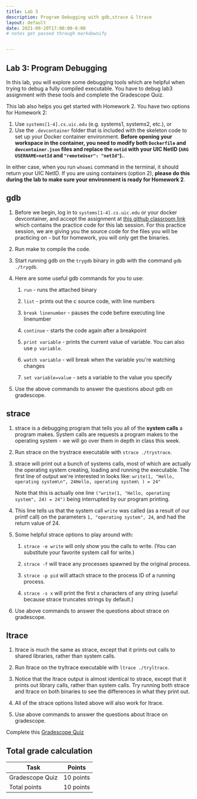 ```yaml
---
title: Lab 3
description: Program Debugging with gdb,strace & ltrace
layout: default
date: 2021-09-20T17:00:00-6:00
# notes get passed through markdownify


---
```


## Lab 3: Program Debugging

In this lab, you will explore some debugging tools which are helpful when trying to debug a fully compiled executable. You have to debug lab3 assignment with these tools and complete the Gradescope Quiz.

This lab also helps you get started with Homework 2. You have two options for Homework 2:

1. Use `systems[1-4].cs.uic.edu` (e.g. systems1, systems2, etc.), or
2. Use the `.devcontainer` folder that is included with the skeleton code to set up your Docker container environment. **Before opening your workspace in the container, you need to modify both `Dockerfile` and `devcontainer.json` files and replace the `netid` with your UIC NetID (`ARG USERNAME=netId` and `"remoteUser": "netId"`).**. 

In either case, when you run `whoami` command in the terminal, it should return your UIC NetID. If you are using containers (option 2), **please do this during the lab to make sure your environment is ready for Homework 2**.

## gdb

1.  Before we begin, log in to `systems[1-4].cs.uic.edu` or your docker devcontainer, and accept the assignment at [this github classroom link](https://classroom.github.com/a/OboRfTnp) which contains the practice code for this lab session. For this practice session, we are giving you the source code for the files you will be practicing on - but for homework, you will only get the binaries.

2.  Run make to compile the code.

3.  Start running gdb on the `trygdb` binary in gdb with the command
    `gdb ./trygdb`.

4.  Here are some useful gdb commands for you to use:

    1.  `run` - runs the attached binary

    2.  `list` - prints out the c source code, with line numbers

    3.  `break linenumber` - pauses the code before executing line
        linenumber

    4.  `continue` - starts the code again after a breakpoint

    5.  `print variable` - prints the current value of variable. You can also use `p variable`.

    6.  `watch variable` - will break when the variable you're watching changes

    7.  `set variable=value` - sets a variable to the value you specify

5.  Use the above commands to answer the questions about gdb on
    gradescope.

## strace

1.  strace is a debugging program that tells you all of the **system
    calls** a program makes. System calls are requests a program makes
    to the operating system - we will go over them in depth in class
    this week.

2.  Run strace on the trystrace executable with `strace ./trystrace`.

3.  strace will print out a bunch of systems calls, most of which are
    actually the operating system creating, loading and running the
    executable. The first line of output we're interested in looks like:
    `write(1, "Hello, operating system\n", 24Hello, operating system\
    ) = 24"`

    Note that this is actually one line `("write(1, "Hello, operating
    system", 24) = 24")` being interrupted by our program printing.

4.  This line tells us that the system call `write` was called (as a
    result of our printf call) on the parameters `1, "operating system", 24`,
    and had the return value of 24.

5.  Some helpful strace options to play around with:

    1.  `strace -e write` will only show you the calls to write. (You
        can substitute your favorite system call for write.)

    2.  `strace -f` will trace any processes spawned by the original
        process.

    3.  `strace -p pid` will attach strace to the process ID of a
        running process.

    4.  `strace -s x` will print the first x characters of any string
        (useful because strace truncates strings by default.)

6.  Use above commands to answer the questions about strace on gradescope.

## ltrace

1.  ltrace is much the same as strace, except that it prints out calls
    to shared libraries, rather than system calls.

2.  Run ltrace on the tryltrace executable with `ltrace ./tryltrace`.

3.  Notice that the ltrace output is almost identical to strace, except that it prints out library calls, rather than system calls. Try running both strace and ltrace on both binaries to see the differences in what they print out.

4.  All of the strace options listed above will also work for ltrace.

5.  Use above commands to answer the questions about ltrace on gradescope.

Complete this [Gradescope Quiz](https://www.gradescope.com/courses/293389/assignments/1505305)

## Total grade calculation

| Task | Points |
|---|---|
| Gradescope Quiz | 10 points |
| Total points | 10 points |

